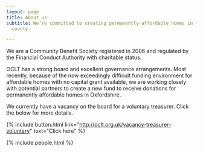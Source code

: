 ```yaml
---
layout: page
title: About us
subtitle: We’re committed to creating permanently-affordable homes in the city and
  county.

---
```

We are a Community Benefit Society registered in 2006 and regulated by the Financial Conduct Authority with charitable status.

OCLT has a strong board and excellent governance arrangements. Most recently, because of the now exceedingly difficult funding environment for affordable homes with no capital grant available, we are working closely with potential partners to create a new fund to receive donations for permanently affordable homes in Oxfordshire.

We currently have a vacancy on the board for a voluntary treasurer. Click the below for more details.

{% include button.html link="http://oclt.org.uk/vacancy-treasurer-voluntary" text="Click here" %}

{% include people.html %}